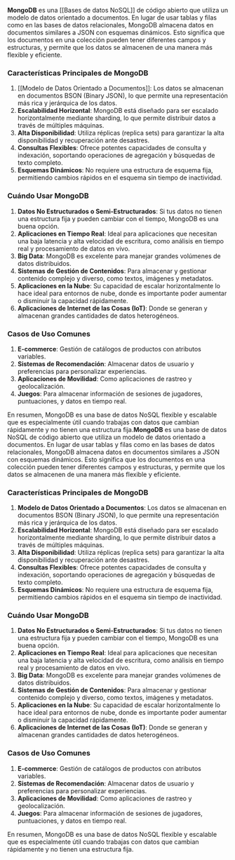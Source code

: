 **MongoDB** es una [[Bases de datos NoSQL]] de código abierto que utiliza un modelo de datos orientado a documentos. En lugar de usar tablas y filas como en las bases de datos relacionales, MongoDB almacena datos en documentos similares a JSON con esquemas dinámicos. Esto significa que los documentos en una colección pueden tener diferentes campos y estructuras, y permite que los datos se almacenen de una manera más flexible y eficiente.

### Características Principales de MongoDB

1. [[Modelo de Datos Orientado a Documentos]]: Los datos se almacenan en documentos BSON (Binary JSON), lo que permite una representación más rica y jerárquica de los datos.
2. **Escalabilidad Horizontal**: MongoDB está diseñado para ser escalado horizontalmente mediante sharding, lo que permite distribuir datos a través de múltiples máquinas.
3. **Alta Disponibilidad**: Utiliza réplicas (replica sets) para garantizar la alta disponibilidad y recuperación ante desastres.
4. **Consultas Flexibles**: Ofrece potentes capacidades de consulta y indexación, soportando operaciones de agregación y búsquedas de texto completo.
5. **Esquemas Dinámicos**: No requiere una estructura de esquema fija, permitiendo cambios rápidos en el esquema sin tiempo de inactividad.

### Cuándo Usar MongoDB

1. **Datos No Estructurados o Semi-Estructurados**: Si tus datos no tienen una estructura fija y pueden cambiar con el tiempo, MongoDB es una buena opción.
2. **Aplicaciones en Tiempo Real**: Ideal para aplicaciones que necesitan una baja latencia y alta velocidad de escritura, como análisis en tiempo real y procesamiento de datos en vivo.
3. **Big Data**: MongoDB es excelente para manejar grandes volúmenes de datos distribuidos.
4. **Sistemas de Gestión de Contenidos**: Para almacenar y gestionar contenido complejo y diverso, como textos, imágenes y metadatos.
5. **Aplicaciones en la Nube**: Su capacidad de escalar horizontalmente lo hace ideal para entornos de nube, donde es importante poder aumentar o disminuir la capacidad rápidamente.
6. **Aplicaciones de Internet de las Cosas (IoT)**: Donde se generan y almacenan grandes cantidades de datos heterogéneos.

### Casos de Uso Comunes

1. **E-commerce**: Gestión de catálogos de productos con atributos variables.
2. **Sistemas de Recomendación**: Almacenar datos de usuario y preferencias para personalizar experiencias.
3. **Aplicaciones de Movilidad**: Como aplicaciones de rastreo y geolocalización.
4. **Juegos**: Para almacenar información de sesiones de jugadores, puntuaciones, y datos en tiempo real.

En resumen, MongoDB es una base de datos NoSQL flexible y escalable que es especialmente útil cuando trabajas con datos que cambian rápidamente y no tienen una estructura fija.**MongoDB** es una base de datos NoSQL de código abierto que utiliza un modelo de datos orientado a documentos. En lugar de usar tablas y filas como en las bases de datos relacionales, MongoDB almacena datos en documentos similares a JSON con esquemas dinámicos. Esto significa que los documentos en una colección pueden tener diferentes campos y estructuras, y permite que los datos se almacenen de una manera más flexible y eficiente.

### Características Principales de MongoDB

1. **Modelo de Datos Orientado a Documentos**: Los datos se almacenan en documentos BSON (Binary JSON), lo que permite una representación más rica y jerárquica de los datos.
2. **Escalabilidad Horizontal**: MongoDB está diseñado para ser escalado horizontalmente mediante sharding, lo que permite distribuir datos a través de múltiples máquinas.
3. **Alta Disponibilidad**: Utiliza réplicas (replica sets) para garantizar la alta disponibilidad y recuperación ante desastres.
4. **Consultas Flexibles**: Ofrece potentes capacidades de consulta y indexación, soportando operaciones de agregación y búsquedas de texto completo.
5. **Esquemas Dinámicos**: No requiere una estructura de esquema fija, permitiendo cambios rápidos en el esquema sin tiempo de inactividad.

### Cuándo Usar MongoDB

1. **Datos No Estructurados o Semi-Estructurados**: Si tus datos no tienen una estructura fija y pueden cambiar con el tiempo, MongoDB es una buena opción.
2. **Aplicaciones en Tiempo Real**: Ideal para aplicaciones que necesitan una baja latencia y alta velocidad de escritura, como análisis en tiempo real y procesamiento de datos en vivo.
3. **Big Data**: MongoDB es excelente para manejar grandes volúmenes de datos distribuidos.
4. **Sistemas de Gestión de Contenidos**: Para almacenar y gestionar contenido complejo y diverso, como textos, imágenes y metadatos.
5. **Aplicaciones en la Nube**: Su capacidad de escalar horizontalmente lo hace ideal para entornos de nube, donde es importante poder aumentar o disminuir la capacidad rápidamente.
6. **Aplicaciones de Internet de las Cosas (IoT)**: Donde se generan y almacenan grandes cantidades de datos heterogéneos.

### Casos de Uso Comunes

1. **E-commerce**: Gestión de catálogos de productos con atributos variables.
2. **Sistemas de Recomendación**: Almacenar datos de usuario y preferencias para personalizar experiencias.
3. **Aplicaciones de Movilidad**: Como aplicaciones de rastreo y geolocalización.
4. **Juegos**: Para almacenar información de sesiones de jugadores, puntuaciones, y datos en tiempo real.

En resumen, MongoDB es una base de datos NoSQL flexible y escalable que es especialmente útil cuando trabajas con datos que cambian rápidamente y no tienen una estructura fija.